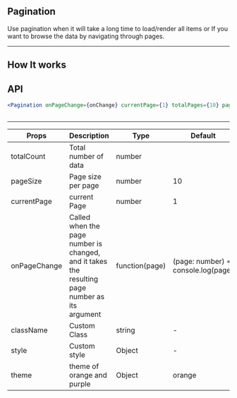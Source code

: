 ## Pagination

Use pagination when it will take a long time to load/render all items or
If you want to browse the data by navigating through pages.

---

## How It works

## API

```jsx
<Pagination onPageChange={onChange} currentPage={1} totalPages={10} pageSize={{10}} />
​
```

---

| Props        | Description                                                                                    | Type           | Default                             |
| ------------ | ---------------------------------------------------------------------------------------------- | -------------- | ----------------------------------- |
| totalCount   | Total number of data                                                                           | number         |                                     |
| pageSize     | Page size per page                                                                             | number         | 10                                  |
| currentPage  | current Page                                                                                   | number         | 1                                   |
| onPageChange | Called when the page number is changed, and it takes the resulting page number as its argument | function(page) | (page: number) => console.log(page) |
| className    | Custom Class                                                                                   | string         | -                                   |
| style        | Custom style                                                                                   | Object         | -                                   |
| theme        | theme of orange and purple                                                                     | Object         | orange                              |
